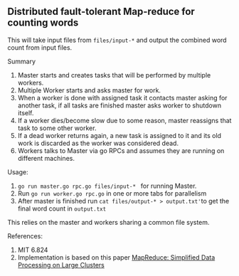 ## Distributed fault-tolerant Map-reduce for counting words

This will take input files from ```files/input-*``` and output the combined word count from input files.

Summary
1. Master starts and creates tasks that will be performed by multiple workers.
2. Multiple Worker starts and asks master for work.
3. When a worker is done with assigned task it contacts master asking for another task, if all tasks are finished master asks worker to shutdown itself.
4. If a worker dies/become slow due to some reason, master reassigns that task to some other worker.
5. If a dead worker returns again, a new task is assigned to it and its old work is discarded as the worker was considered dead.
6. Workers talks to Master via go RPCs and assumes they are running on different machines.

Usage:
1. ```go run master.go rpc.go files/input-* ``` for running Master.
2. Run ```go run worker.go rpc.go``` in one or more tabs for parallelism
3. After master is finished run ```cat files/output-* > output.txt'```to get the final word count in ```output.txt```

This relies on the master and workers sharing a common file system.

References:
1. MIT 6.824
2. Implementation is based on this paper [MapReduce: Simplified Data Processing on Large Clusters](https://storage.googleapis.com/pub-tools-public-publication-data/pdf/16cb30b4b92fd4989b8619a61752a2387c6dd474.pdf)